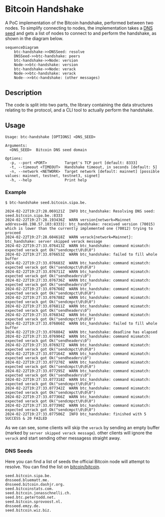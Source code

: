 # Bitcoin Handshake

A PoC implementation of the Bitcoin handshake, performed between two nodes.
To simplify connecting to nodes, the implementation takes a [DNS seed](https://btcinformation.org/en/glossary/dns-seed) and gets a list of nodes to connect to and perform the handshake, as shown in the diagram below.

```mermaid
sequenceDiagram
    btc-handshake->>DNSSeed: resolve
    DNSSeed->>btc-handshake: peers
    btc-handshake->>Node: version
    Node->>btc-handshake: version
    btc-handshake->>Node: verack
    Node->>btc-handshake: verack
    Node-->>btc-handshake: (other messages)
```

## Description

The code is split into two parts, the library containing the data structures relating to the
protocol, and a CLI tool to actually perform the handshake.

## Usage

```
Usage: btc-handshake [OPTIONS] <DNS_SEED>

Arguments:
  <DNS_SEED>  Bitcoin DNS seed domain

Options:
  -p, --port <PORT>        Target's TCP port [default: 8333]
  -t, --timeout <TIMEOUT>  Handshake timeout, in seconds [default: 5]
  -n, --network <NETWORK>  Target network [default: mainnet] [possible values: mainnet, testnet, testnet3, signet]
  -h, --help               Print help
```

### Example

```
$ btc-handshake seed.bitcoin.sipa.be.

2024-02-22T19:27:28.069121Z  INFO btc_handshake: Resolving DNS seed: seed.bitcoin.sipa.be.:8333
2024-02-22T19:27:28.193436Z  WARN version{network=Mainnet address=88.198.57.103:8333}: btc_handshake: received version (70015) which is lower than the currently implemented one (70012) trying to proceed
2024-02-22T19:27:28.604618Z  WARN verack{network=Mainnet}: btc_handshake: server skipped verack message
2024-02-22T19:27:33.076413Z  WARN btc_handshake: command mismatch: expected verack got Ok("sendcmpct\0\0\0")
2024-02-22T19:27:33.076653Z  WARN btc_handshake: failed to fill whole buffer
2024-02-22T19:27:33.076683Z  WARN btc_handshake: command mismatch: expected verack got Ok("sendcmpct\0\0\0")
2024-02-22T19:27:33.076711Z  WARN btc_handshake: command mismatch: expected verack got Ok("sendheaders\0")
2024-02-22T19:27:33.076736Z  WARN btc_handshake: command mismatch: expected verack got Ok("sendheaders\0")
2024-02-22T19:27:33.076760Z  WARN btc_handshake: command mismatch: expected verack got Ok("sendcmpct\0\0\0")
2024-02-22T19:27:33.076788Z  WARN btc_handshake: command mismatch: expected verack got Ok("sendcmpct\0\0\0")
2024-02-22T19:27:33.076811Z  WARN btc_handshake: command mismatch: expected verack got Ok("sendheaders\0")
2024-02-22T19:27:33.076834Z  WARN btc_handshake: command mismatch: expected verack got Ok("sendcmpct\0\0\0")
2024-02-22T19:27:33.076860Z  WARN btc_handshake: failed to fill whole buffer
2024-02-22T19:27:33.076884Z  WARN btc_handshake: deadline has elapsed
2024-02-22T19:27:33.076904Z  WARN btc_handshake: command mismatch: expected verack got Ok("sendheaders\0")
2024-02-22T19:27:33.076927Z  WARN btc_handshake: command mismatch: expected verack got Ok("sendcmpct\0\0\0")
2024-02-22T19:27:33.077164Z  WARN btc_handshake: command mismatch: expected verack got Ok("sendheaders\0")
2024-02-22T19:27:33.077270Z  WARN btc_handshake: command mismatch: expected verack got Ok("sendcmpct\0\0\0")
2024-02-22T19:27:33.077295Z  WARN btc_handshake: command mismatch: expected verack got Ok("sendheaders\0")
2024-02-22T19:27:33.077318Z  WARN btc_handshake: command mismatch: expected verack got Ok("sendcmpct\0\0\0")
2024-02-22T19:27:33.077342Z  WARN btc_handshake: command mismatch: expected verack got Ok("sendcmpct\0\0\0")
2024-02-22T19:27:33.077366Z  WARN btc_handshake: command mismatch: expected verack got Ok("sendcmpct\0\0\0")
2024-02-22T19:27:33.077390Z  WARN btc_handshake: command mismatch: expected verack got Ok("sendcmpct\0\0\0")
2024-02-22T19:27:33.077506Z  INFO btc_handshake: finished with 5 SUCCESS & 20 FAILED
```

As we can see, some clients will skip the `verack` by sending an empty buffer (marked by `server skipped verack message`).
other clients will ignore the `verack` and start sending other messagess straight away.

### DNS Seeds

Here you can find a list of seeds the official Bitcoin node will attempt to resolve.
You can find the list on [bitcoin/bitcoin](https://github.com/bitcoin/bitcoin/blob/1ac627c485a43e50a9a49baddce186ee3ad4daad/src/kernel/chainparams.cpp#L129-L142).

```
seed.bitcoin.sipa.be.
dnsseed.bluematt.me.
dnsseed.bitcoin.dashjr.org.
seed.bitcoinstats.com.
seed.bitcoin.jonasschnelli.ch.
seed.btc.petertodd.net.
seed.bitcoin.sprovoost.nl.
dnsseed.emzy.de.
seed.bitcoin.wiz.biz.
```
